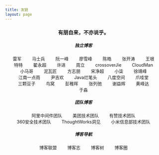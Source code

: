 ```yaml
---
title: 友链
layout: page
---
```


<h3 style="text-align: center;">有朋自来，不亦说乎。</h3>



<div id="links">
	<h5 align='center' >独立博客</h5>
	<div>
        <a href="http://leijun.blog.techweb.com.cn/" target="_blank">雷军</a>
        <a href="http://mashibing.com/" target="_blank">马士兵</a>
        <a href="http://www.ruanyifeng.com/" target="_blank">阮一峰</a>
        <a href="https://www.liaoxuefeng.com/" target="_blank">廖雪峰</a>
        <a href="https://coolshell.cn/" target="_blank">陈皓</a>
        <a href="https://jinnianshilongnian.iteye.com/" target="_blank">张开涛</a>
        <a href="http://www.yinwang.org/" target="_blank">王垠</a>
        <a href="https://vim.ink/" target="_blank">特特</a>
        <a href="http://blog.didispace.com/" target="_blank">翟永超</a>
        <a href="http://xujin.org/" target="_blank">许进</a>
        <a href="http://itmuch.com/" target="_blank">周立</a>
        <a href="https://crossoverjie.top/" target="_blank">crossoverJie</a>
        <a href="https://www.cnblogs.com/CloudMan6/" target="_blank">CloudMan</a>
        <a href="https://mercyblitz.github.io/" target="_blank">小马哥</a>
        <a href="https://www.bysocket.com/" target="_blank">泥瓦匠</a>
        <a href="https://www.fangzhipeng.com/" target="_blank">方志朋</a>
        <a href="https://jimmysong.io/" target="_blank">宋净超</a>
        <a href="https://blog.52itstyle.vip/" target="_blank">小柒</a>
        <a href="https://www.cnkirito.moe/" target="_blank">徐靖峰</a>
        <a href="http://www.javaboy.org/" target="_blank">江南一点雨</a>
        <a href="http://cxytiandi.com/" target="_blank">尹吉欢</a>
        <a href="http://www.gameboys.cn/" target="_blank">Java烂笔头</a>
        <a href="https://zhouze-java.github.io" target="_blank">八度空间</a>
        <a href="https://www.javatang.com/" target="_blank">爪哇堂</a>
		    <a href="http://www.bewindoweb.com/" target="_blank">三颗豆子</a>
		    <a href="https://colobu.com/" target="_blank">鸟窝</a>
		    <a href="http://www.pengzhihui.xyz/" target="_blank">彭稚晖</a>
		    <a href="https://www.liechi.org/cn/" target="_blank">张列弛</a>
		    <a href="https://yihui.org/cn/" target="_blank">谢益辉</a>
		    <a href="https://www.phodal.com/" target="_blank">黄峰达</a>
        <a href="https://yufree.cn/" target="_blank">于淼</a>
	</div>
    <h5 align='center' >团队博客</h5>
    <div id="links">
        <a href="http://jm.taobao.org/" target="_blank">阿里中间件团队</a>
        <a href="https://tech.meituan.com/" target="_blank">美团技术团队</a>
        <a href="https://tech.youzan.com/" target="_blank">有赞技术团队</a>
        <a href="https://blogs.360.cn/" target="_blank">360安全技术团队</a>
        <a href="https://insights.thoughtworks.cn/" target="_blank">ThoughtWorks洞见</a>
        <a href="https://xiaomi-info.github.io/" target="_blank">小米信息部技术团队</a>
    </div>
    <h5 align='center' >博客导航</h5>
    <div>
        <a href="http://techblog.pub/" target="_blank">博客联盟</a>
        <a href="http://www.jetli.com.cn/" target="_blank">博客志</a>
        <a href="http://blogs.org.cn/" target="_blank">博客树</a>
        <a href="https://blog.huhexian.com/" target="_blank">博客圈</a>
    </div>
</div>

<style type="text/css">
#links {
  text-align: center;
}

#links a {
  padding: 5px 5px 5px 5px;
  overflow: hidden;
  list-style: none; /* 去掉ul前面的符号 */
  margin-left: 10px;/* 左间距 */
  margin-right: 10px;
  border: none;
  /* underline 下划线 line-through 中划线 overline 上划线 none 没有划线 */
  text-decoration: none;
  /* move 十字架 pointer 手指 */
  cursor: pointer;
  white-space:nowrap;
}

/*a的伪类按lvha顺序，顺序不能互换，但可只写某一种状态*/
/*访问之前的状态*/
#links a:link {
  /*color: black;*/
}
  /*访问之后的状态*/
#links a:visited {
  /*color: green;*/
}
/*鼠标放上去的时候*/
#links a:hover {
  background-color: #bbb;
}
/*鼠标长按的状态*/
#links a:active {
  /*color: blue;*/
}

</style>